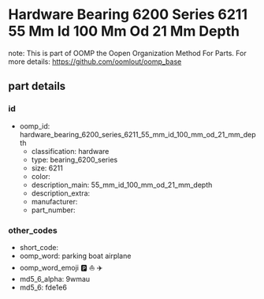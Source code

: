 # Hardware Bearing 6200 Series 6211 55 Mm Id 100 Mm Od 21 Mm Depth  

note: This is part of OOMP the Oopen Organization Method For Parts. For more details: https://github.com/oomlout/oomp_base

##  part details





### id
* oomp_id: hardware_bearing_6200_series_6211_55_mm_id_100_mm_od_21_mm_depth
  * classification: hardware
  * type: bearing_6200_series
  * size: 6211
  * color: 
  * description_main: 55_mm_id_100_mm_od_21_mm_depth
  * description_extra: 
  * manufacturer: 
  * part_number: 

### other_codes
* short_code: 
* oomp_word: parking boat airplane
* oomp_word_emoji :parking: :boat: :airplane:
* md5_6_alpha: 9wmau
* md5_6: fde1e6